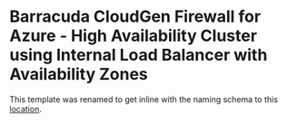 # Barracuda CloudGen Firewall for Azure - High Availability Cluster using Internal Load Balancer with Availability Zones

This template was renamed to get inline with the naming schema to this [location](https://github.com/jvhoof/ngf-azure-templates/tree/master/NGF-Quickstart-HA-1NIC-AZ-ELB-ILB-STD).


